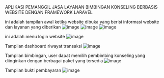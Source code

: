 APLIKASI PEMANGGIL JASA LAYANAN BIMBINGAN KONSELING BERBASIS WEBSITE DENGAN FRAMEWORK LARAVEL

ini adalah tampilan awal ketika website dibuka yang berisi informasi website dan layanan yang diberikan
![image](https://github.com/shilnaprdisa/Mystory.id/assets/113671337/f9f2542a-cba3-45fb-b8b9-a06c67cade81)
![image](https://github.com/shilnaprdisa/Mystory.id/assets/113671337/1c0a84e2-0c35-438a-ac7f-07be216b2ef3)
![image](https://github.com/shilnaprdisa/Mystory.id/assets/113671337/9dfacaa3-7021-46de-a9ce-96abf9ce2693)


ini adalah menu login website
![image](https://github.com/shilnaprdisa/Mystory.id/assets/113671337/914aa4d7-af11-49e4-a966-aa74c2c46cd3)

Tampilan dashboard riwayat transaksi
![image](https://github.com/shilnaprdisa/Mystory.id/assets/113671337/aaaa50b1-4958-4a3e-bab9-2c9cecc1dd41)

Tampilan bimbingan, user dapat memilih pembimbing konseling yang diinginkan dengan berbagai paket yang tersedia
![image](https://github.com/shilnaprdisa/Mystory.id/assets/113671337/34170969-ac3b-400d-8d80-e95f00a0f0b6)

Tampilan bukti pembayaran
![image](https://github.com/shilnaprdisa/Mystory.id/assets/113671337/0913ce48-04ee-497c-bf2d-66b41dff5159)








